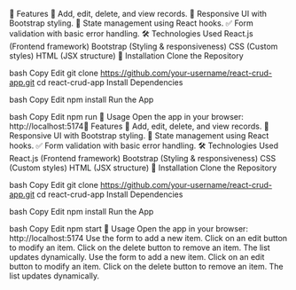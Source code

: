 📝 Features
📌 Add, edit, delete, and view records.
🎨 Responsive UI with Bootstrap styling.
🔄 State management using React hooks.
✅ Form validation with basic error handling.
🛠️ Technologies Used
React.js (Frontend framework)
Bootstrap (Styling & responsiveness)
CSS (Custom styles)
HTML (JSX structure)
🚀 Installation
Clone the Repository

bash
Copy
Edit
git clone https://github.com/your-username/react-crud-app.git
cd react-crud-app
Install Dependencies

bash
Copy
Edit
npm install
Run the App

bash
Copy
Edit
npm run
📖 Usage
Open the app in your browser:  http://localhost:5174📝 Features
📌 Add, edit, delete, and view records.
🎨 Responsive UI with Bootstrap styling.
🔄 State management using React hooks.
✅ Form validation with basic error handling.
🛠️ Technologies Used
React.js (Frontend framework)
Bootstrap (Styling & responsiveness)
CSS (Custom styles)
HTML (JSX structure)
🚀 Installation
Clone the Repository

bash
Copy
Edit
git clone https://github.com/your-username/react-crud-app.git
cd react-crud-app
Install Dependencies

bash
Copy
Edit
npm install
Run the App

bash
Copy
Edit
npm start
📖 Usage
Open the app in your browser: http://localhost:5174
Use the form to add a new item.
Click on an edit button to modify an item.
Click on the delete button to remove an item.
The list updates dynamically.
Use the form to add a new item.
Click on an edit button to modify an item.
Click on the delete button to remove an item.
The list updates dynamically.

